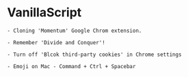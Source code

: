 # VanillaScript

    - Cloning 'Momentum' Google Chrom extension.
    
    - Remember 'Divide and Conquer'!
    
    - Turn off 'Blcok third-party cookies' in Chrome settings

    - Emoji on Mac - Command + Ctrl + Spacebar
